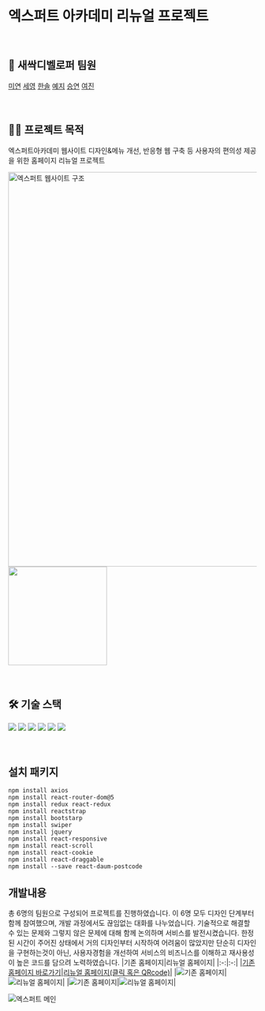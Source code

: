 # 엑스퍼트 아카데미 리뉴얼 프로젝트
<br/>

## 👥 새싹디벨로퍼 팀원
[미연](https://github.com/kalmtalyst) 
[세영](https://github.com/julie-kim-dev) 
[한솔](https://github.com/hansol787897465121) 
[예지](https://github.com/yeahhaaa) 
[승연](https://github.com/devSeung0v0)
[여진](https://github.com/yeojincho)
<br/>
<br/>
<br/>

## 🤳🏻 프로젝트 목적
엑스퍼트아카데미 웹사이트 디자인&메뉴 개선, 반응형 웹 구축 등 사용자의 편의성 제공을 위한 홈페이지 리뉴얼 프로젝트 <br/>
  <div >
<img width="800" alt="엑스퍼트 웹사이트 구조" src="https://user-images.githubusercontent.com/86069422/160288239-68dedfbc-0881-42a2-8e3f-c06536b316bd.png">
<img src="https://user-images.githubusercontent.com/86069422/160289118-1d22d280-9e8c-4abd-bcce-61477758457a.png" width="200"/>
  </div>
<br/>
<br/>

## 🛠 기술 스택

  ![](https://img.shields.io/badge/-react-blue?logo=React)
  ![](https://img.shields.io/badge/-JavaScript-yellow?logo=JavaScript)
  ![](https://img.shields.io/badge/-jQuery-green?logo=jQuery)
  ![](https://img.shields.io/badge/-CSS-orange?logo=CSS3)
  ![](https://img.shields.io/badge/-VScode-red)
  ![](https://img.shields.io/badge/-Figma-blueviolet?logo=Figma)
<br/><br/><br/>

## 설치 패키지
```
npm install axios
npm install react-router-dom@5
npm install redux react-redux
npm install reactstrap
npm install bootstarp
npm install swiper
npm install jquery
npm install react-responsive
npm install react-scroll
npm install react-cookie
npm install react-draggable
npm install --save react-daum-postcode 
```

## 개발내용
총 6명의 팀원으로 구성되어 프로젝트를 진행하였습니다. 이 6명 모두 디자인 단계부터 함께 참여했으며, 개발 과정에서도 끊임없는 대화를 나누었습니다. 기술적으로 해결할 수 있는 문제와 그렇지 않은 문제에 대해 함께 논의하며 서비스를 발전시켰습니다. 한정된 시간이 주어진 상태에서 거의 디자인부터 시작하여 어려움이 많았지만 단순히 디자인을 구현하는것이 아닌, 사용자경험을 개선하여 서비스의 비즈니스를 이해하고 재사용성이 높은 코드를 담으려 노력하였습니다. 
|기존 홈페이지|리뉴얼 홈페이지|
|:-:|:-:|
|[기존 홈페이지 바로가기](http://www.excacademy.co.kr/)|[리뉴얼 홈페이지(클릭 혹은 QRcode)](http://expert002.cafe24.com/)|
|![기존 홈페이지](https://user-images.githubusercontent.com/86069422/160289411-564c3b27-dd5b-497a-8f6f-98bd0ca8de34.png)|![리뉴얼 홈페이지](https://user-images.githubusercontent.com/86069422/160289403-dce6064d-75b5-4668-a56d-88ebef30ba16.png)|
|![기존 홈페이지](https://user-images.githubusercontent.com/86069422/160289555-1ee62272-7c95-4c86-b8b2-5b5a182454a0.png)|![리뉴얼 홈페이지](https://user-images.githubusercontent.com/86069422/160289560-99a1851c-7af1-4a28-93e6-42bbab8ff2b7.png)|


![엑스퍼트 메인](https://user-images.githubusercontent.com/86069422/160287960-a890546d-580d-44d0-b05a-3060499e0506.gif)






